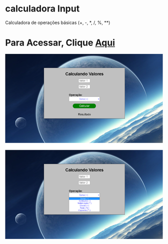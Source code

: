 <h1>calculadora Input</h1>
Calculadora de operações básicas (+, -, *, /, %, **)
<h1>Para Acessar, Clique <a href="https://edgarsousa21.github.io/09_calculadora_input/">Aqui</a></h1>
<img src="./src/calculator-layout.png">